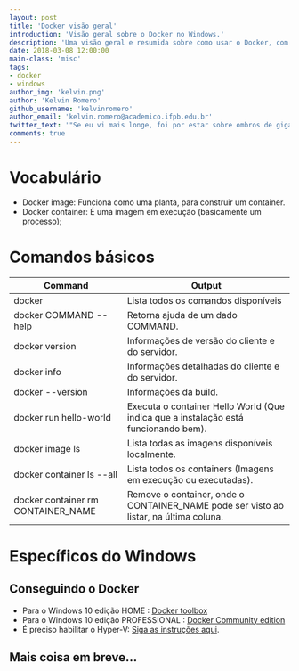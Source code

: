 ```yaml
---
layout: post
title: 'Docker visão geral'
introduction: 'Visão geral sobre o Docker no Windows.'
description: 'Uma visão geral e resumida sobre como usar o Docker, com foco no Windows.'
date: 2018-03-08 12:00:00
main-class: 'misc'
tags:
- docker
- windows
author_img: 'kelvin.png'
author: 'Kelvin Romero'
github_username: 'kelvinromero'
author_email: 'kelvin.romero@academico.ifpb.edu.br'
twitter_text: '"Se eu vi mais longe, foi por estar sobre ombros de gigantes." - Isaac Newton'
comments: true
---
```


# Vocabulário

- Docker image: Funciona como uma planta, para construir um container.
- Docker container: É uma imagem em execução (basicamente um processo);

# Comandos básicos

| Command | Output
| ------- | ------
| docker | Lista todos os comandos disponíveis
| docker COMMAND --help | Retorna ajuda de um dado COMMAND.
| docker version | Informações de versão do cliente e do servidor.
| docker info | Informações detalhadas do cliente e do servidor.
| docker --version | Informações da build.
| docker run hello-world | Executa o container Hello World (Que indica que a instalação está funcionando bem).
| docker image ls | Lista todas as imagens disponíveis localmente.
| docker container ls --all | Lista todos os containers (Imagens em execução ou executadas).
| docker container rm CONTAINER_NAME | Remove o container, onde o CONTAINER_NAME pode ser visto ao listar, na última coluna.


# Específicos do Windows
## Conseguindo o Docker

- Para o Windows 10 edição HOME : [Docker toolbox](https://docs.docker.com/toolbox/toolbox_install_windows/)
- Para o Windows 10 edição PROFESSIONAL : [Docker Community edition](https://docs.docker.com/docker-for-windows/install/)
 - É preciso habilitar o Hyper-V: [Siga as instruções aqui](https://blogs.technet.microsoft.com/canitpro/2015/09/08/step-by-step-enabling-hyper-v-for-use-on-windows-10/).

## Mais coisa em breve...
